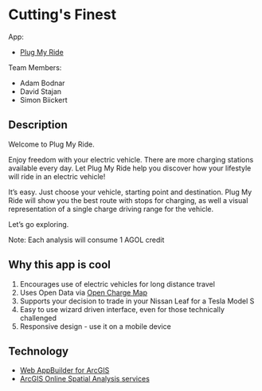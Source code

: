 # Cutting's Finest

App:

* [Plug My Ride](http://172.31.17.55/Cuttingsfinest/plugmyride/)

Team Members:

* Adam Bodnar
* David Stajan
* Simon Biickert

## Description

Welcome to Plug My Ride.

Enjoy freedom with your electric vehicle. There are more charging stations available every day.  Let Plug My Ride help you discover how your lifestyle will ride in an electric vehicle!

It’s easy. Just choose your vehicle, starting point and destination. Plug My Ride will show you the best route with stops for charging, as well a visual representation of a single charge driving range for the vehicle.

Let’s go exploring.


Note: Each analysis will consume 1 AGOL credit 

## Why this app is cool

1. Encourages use of electric vehicles for long distance travel
2. Uses Open Data via [Open Charge Map](http://openchargemap.org/site/)
3. Supports your decision to trade in your Nissan Leaf for a Tesla Model S
4. Easy to use wizard driven interface, even for those technically challenged
5. Responsive design - use it on a mobile device

## Technology

* [Web AppBuilder for ArcGIS](https://betacommunity.esri.com/callout/?callid=6811D4EE591E41FA91FE743D294B114B)
* [ArcGIS Online Spatial Analysis services](https://developers.arcgis.com/rest/analysis/)